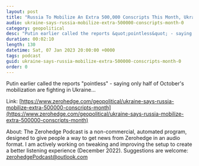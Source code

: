 ```yaml
---
layout: post
title: "Russia To Mobilize An Extra 500,000 Conscripts This Month, Ukraine Says"
audio: ukraine-says-russia-mobilize-extra-500000-conscripts-month-0
category: geopolitical
desc: "Putin earlier called the reports &quot;pointless&quot; - saying only half of October's mobilization are fighting in Ukraine..."
duration: 00:02:10
length: 130
datetime: Sat, 07 Jan 2023 20:00:00 +0000
tags: podcast
guid: ukraine-says-russia-mobilize-extra-500000-conscripts-month-0
order: 0
---
```

Putin earlier called the reports &quot;pointless&quot; - saying only half of October's mobilization are fighting in Ukraine...

Link: [https://www.zerohedge.com/geopolitical/ukraine-says-russia-mobilize-extra-500000-conscripts-month](https://www.zerohedge.com/geopolitical/ukraine-says-russia-mobilize-extra-500000-conscripts-month)

About: The Zerohedge Podcast is a non-commercial, automated program, designed to give people a way to get news from Zerohedge in an audio format.  I am actively working on tweaking and improving the setup to create a better listening experience (December 2022).  Suggestions are welcome: [zerohedgePodcast@outlook.com](mailto:zerohedgePodcast@outlook.com)